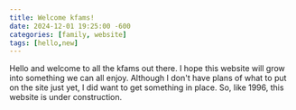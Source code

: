 ```yaml
---
title: Welcome kfams!
date: 2024-12-01 19:25:00 -600
categories: [family, website]
tags: [hello,new]
---
```


Hello and welcome to all the kfams out there. I hope this website will grow into something we can all enjoy. Although I don't have plans of what to put on the site just yet, I did want to get something in place. So, like 1996, this website is under construction.